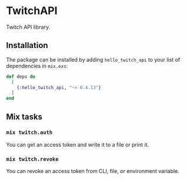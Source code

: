 # TwitchAPI

Twitch API library.

## Installation

The package can be installed by adding `hello_twitch_api` to your list of dependencies in `mix.exs`:

```elixir
def deps do
  [
    {:hello_twitch_api, "~> 0.4.13"}
  ]
end
```

## Mix tasks

### `mix twitch.auth`

You can get an access token and write it to a file or print it.

### `mix twitch.revoke`

You can revoke an access token from CLI, file, or environment variable.

